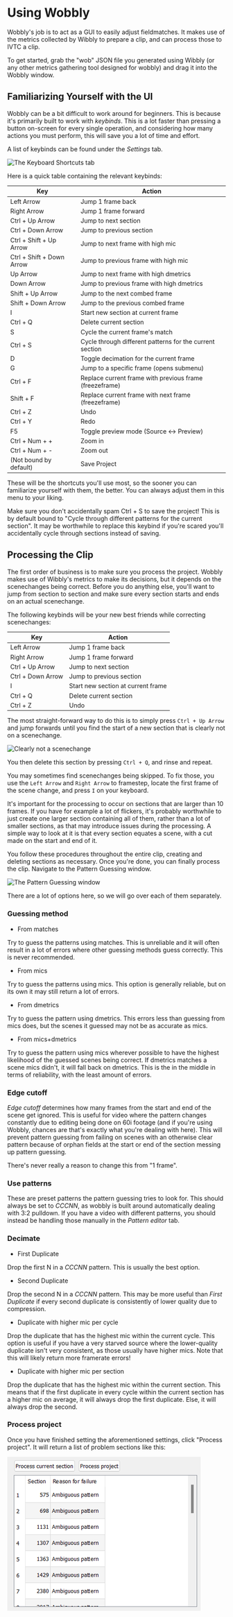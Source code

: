 # Using Wobbly

Wobbly's job is to act as a GUI to easily adjust fieldmatches.
It makes use of the metrics collected by Wibbly to prepare a clip,
and can process those to IVTC a clip.

To get started,
grab the "wob" JSON file you generated using Wibbly
(or any other metrics gathering tool designed for wobbly)
and drag it into the Wobbly window.

## Familiarizing Yourself with the UI

Wobbly can be a bit difficult to work around for beginners.
This is because it's primarily built to work with *keybinds*.
This is a lot faster than pressing a button on-screen for every single operation,
and considering how many actions you must perform,
this will save you a lot of time and effort.

A list of keybinds can be found under the *Settings* tab.

![The Keyboard Shortcuts tab](imgs/hotkeys.png)

Here is a quick table containing the relevant keybinds:

| Key                       | Action                                   |
| ------------------------- | ---------------------------------------- |
| Left Arrow                | Jump 1 frame back |
| Right Arrow               | Jump 1 frame forward |
| Ctrl + Up Arrow           | Jump to next section |
| Ctrl + Down Arrow         | Jump to previous section |
| Ctrl + Shift + Up Arrow   | Jump to next frame with high mic |
| Ctrl + Shift + Down Arrow | Jump to previous frame with high mic |
| Up Arrow                  | Jump to next frame with high dmetrics |
| Down Arrow                | Jump to previous frame with high dmetrics |
| Shift + Up Arrow          | Jump to the next combed frame |
| Shift + Down Arrow        | Jump to the previous combed frame |
| I                         | Start new section at current frame |
| Ctrl + Q                  | Delete current section |
| S                         | Cycle the current frame's match |
| Ctrl + S                  | Cycle through different patterns for the current section |
| D                         | Toggle decimation for the current frame |
| G                         | Jump to a specific frame (opens submenu) |
| Ctrl + F                  | Replace current frame with previous frame (freezeframe) |
| Shift + F                 | Replace current frame with next frame (freezeframe) |
| Ctrl + Z                  | Undo |
| Ctrl + Y                  | Redo |
| F5                        | Toggle preview mode (Source ↔ Preview) |
| Ctrl + Num + +            | Zoom in |
| Ctrl + Num + -            | Zoom out |
| (Not bound by default)    | Save Project |

These will be the shortcuts you'll use most,
so the sooner you can familiarize yourself with them,
the better.
You can always adjust them in this menu to your liking.

Make sure you don't accidentally spam Ctrl + S to save the project!
This is by default bound to "Cycle through different patterns for the current section".
It may be worthwhile to replace this keybind
if you're scared you'll accidentally cycle through sections instead of saving.

## Processing the Clip

The first order of business is to make sure you process the project.
Wobbly makes use of Wibbly's metrics to make its decisions,
but it depends on the scenechanges being correct.
Before you do anything else,
you'll want to jump from section to section
and make sure every section starts and ends on an actual scenechange.

The following keybinds will be your new best friends while correcting scenechanges:

| Key                       | Action                                   |
| ------------------------- | ---------------------------------------- |
| Left Arrow                | Jump 1 frame back |
| Right Arrow               | Jump 1 frame forward |
| Ctrl + Up Arrow           | Jump to next section |
| Ctrl + Down Arrow         | Jump to previous section |
| I                         | Start new section at current frame |
| Ctrl + Q                  | Delete current section |
| Ctrl + Z                  | Undo |

The most straight-forward way to do this
is to simply press `Ctrl + Up Arrow`
and jump forwards until you find the start of a new section
that is clearly not on a scenechange.

![Clearly not a scenechange](imgs/wrong_scenechange.png)

You then delete this section by pressing `Ctrl + Q`,
and rinse and repeat.

You may sometimes find scenechanges being skipped.
To fix those,
you use the `Left Arrow` and `Right Arrow` to framestep,
locate the first frame of the scene change,
and press `I` on your keyboard.

It's important for the processing to occur
on sections that are larger than 10 frames.
If you have for example a lot of flickers,
it's probably worthwhile to just create one larger section containing all of them,
rather than a lot of smaller sections,
as that may introduce issues during the processing.
A simple way to look at it is that every section equates a scene,
with a cut made on the start and end of it.

You follow these procedures throughout the entire clip,
creating and deleting sections as necessary.
Once you're done,
you can finally process the clip.
Navigate to the Pattern Guessing window.

![The Pattern Guessing window](imgs/pattern_guessing.png)

There are a lot of options here,
so we will go over each of them separately.

### Guessing method

- From matches

Try to guess the patterns using matches.
This is unreliable
and it will often result in a lot of errors
where other guessing methods guess correctly.
This is never recommended.

- From mics

Try to guess the patterns using mics.
This option is generally reliable,
but on its own it may still return a lot of errors.

- From dmetrics

Try to guess the pattern using dmetrics.
This errors less than guessing from mics does,
but the scenes it guessed may not be as accurate as mics.

- From mics+dmetrics

Try to guess the pattern using mics wherever possible
to have the highest likelihood of the guessed scenes being correct.
If dmetrics matches a scene mics didn't,
it will fall back on dmetrics.
This is the in the middle in terms of reliability,
with the least amount of errors.

### Edge cutoff

*Edge cutoff* determines how many frames from the start and end of the scene get ignored.
This is useful for video where the pattern changes constantly
due to editing being done on 60i footage
(and if you're using Wobbly,
chances are that's exactly what you're dealing with here).
This will prevent pattern guessing from failing on scenes with an otherwise clear pattern
because of orphan fields at the start or end of the section messing up pattern guessing.

There's never really a reason to change this from "1 frame".

### Use patterns

These are preset patterns the pattern guessing tries to look for.
This should always be set to *CCCNN*,
as wobbly is built around automatically dealing with 3:2 pulldown.
If you have a video with different patterns,
you should instead be handling those manually in the *Pattern editor* tab.

### Decimate

- First Duplicate

Drop the first N in a *CCCNN* pattern.
This is usually the best option.

- Second Duplicate

Drop the second N in a *CCCNN* pattern.
This may be more useful than *First Duplicate*
if every second duplicate is consistently of lower quality
due to compression.

- Duplicate with higher mic per cycle

Drop the duplicate that has the highest mic within the current cycle.
This option is useful if you have a very starved source
where the lower-quality duplicate isn't very consistent,
as those usually have higher mics.
Note that this will likely return more framerate errors!

- Duplicate with higher mic per section

Drop the duplicate that has the highest mic within the current section.
This means that if the first duplicate in every cycle within the current section
has a higher mic on average, it will always drop the first duplicate.
Else,
it will always drop the second.


### Process project

Once you have finished setting the aforementioned settings,
click "Process project".
It will return a list of problem sections like this:

![Ambiguous patterns](imgs/ambiguous_patterns.png)
